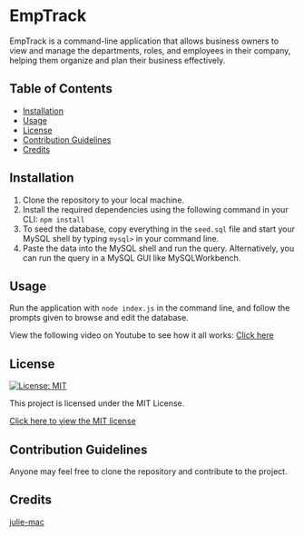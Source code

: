 
# EmpTrack

EmpTrack is a command-line application that allows business owners to view and manage the departments, roles, and employees in their company, helping them organize and plan their business effectively.

## Table of Contents
- [Installation](#installation)
- [Usage](#usage)
- [License](#license)
- [Contribution Guidelines](#contribution)
- [Credits](#credits)

## Installation
1. Clone the repository to your local machine.
2. Install the required dependencies using the following command in your CLI: `npm install`
3. To seed the database, copy everything in the `seed.sql` file and start your MySQL shell by typing `mysql>` in your command line.
4. Paste the data into the MySQL shell and run the query. Alternatively, you can run the query in a MySQL GUI like MySQLWorkbench.

## Usage 
Run the application with `node index.js` in the command line, and follow the prompts given to browse and edit the database.

View the following video on Youtube to see how it all works: [Click here](https://youtu.be/siLiYvwN8q0)

## License 

[![License: MIT](https://img.shields.io/badge/License-MIT-yellow.svg)](https://opensource.org/licenses/MIT)

This project is licensed under the MIT License.

[Click here to view the MIT license](https://opensource.org/license/mit/)

## Contribution Guidelines
Anyone may feel free to clone the repository and contribute to the project.


## Credits
[julie-mac](https://github.com/julie-mac)
